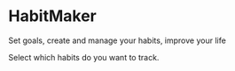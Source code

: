 # HabitMaker
Set goals, create and manage your habits, improve your life

Select which habits do you want to track.
